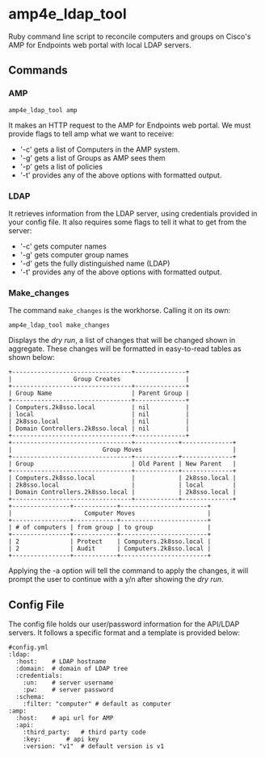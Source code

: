 # amp4e\_ldap\_tool
Ruby command line script to reconcile computers and groups on Cisco's AMP for Endpoints web portal with local LDAP servers.

## Commands
### AMP
`amp4e_ldap_tool amp`

It makes an HTTP request to the AMP for Endpoints web portal. We must provide flags to tell amp what we want to receive:

- '-c' gets a list of Computers in the AMP system.
- '-g' gets a list of Groups as AMP sees them
- '-p' gets a list of policies
- '-t' provides any of the above options with formatted output.

### LDAP

It retrieves information from the LDAP server, using credentials provided in your config file. It also requires some flags to tell it what to get from the server:

- '-c' gets computer names
- '-g' gets computer group names
- '-d' gets the fully distinguished name (LDAP)
- '-t' provides any of the above options with formatted output.


### Make\_changes

The command `make_changes` is the workhorse. Calling it on its own:

```
amp4e_ldap_tool make_changes
```

Displays the _dry run_, a list of changes that will be changed shown in aggregate. These changes will be formatted in easy-to-read tables as shown below:

```
+---------------------------------+--------------+
|                 Group Creates                  |
+---------------------------------+--------------+
| Group Name                      | Parent Group |
+---------------------------------+--------------+
| Computers.2k8sso.local          | nil          |
| local                           | nil          |
| 2k8sso.local                    | nil          |
| Domain Controllers.2k8sso.local | nil          |
+---------------------------------+--------------+
+---------------------------------+------------+--------------+
|                         Group Moves                         |
+---------------------------------+------------+--------------+
| Group                           | Old Parent | New Parent   |
+---------------------------------+------------+--------------+
| Computers.2k8sso.local          |            | 2k8sso.local |
| 2k8sso.local                    |            | local        |
| Domain Controllers.2k8sso.local |            | 2k8sso.local |
+---------------------------------+------------+--------------+
+----------------+------------+------------------------+
|                    Computer Moves                    |
+----------------+------------+------------------------+
| # of computers | from group | to group               |
+----------------+------------+------------------------+
| 2              | Protect    | Computers.2k8sso.local |
| 2              | Audit      | Computers.2k8sso.local |
+----------------+------------+------------------------+
``` 

Applying the -a option will tell the command to apply the changes, it will prompt the user to continue with a y/n after showing the _dry run_.






## Config File

The config file holds our user/password information for the API/LDAP servers. It follows a specific format and a template is provided below:


```
#config.yml
:ldap:
  :host: 	# LDAP hostname
  :domain: 	# domain of LDAP tree
  :credentials:
    :un:	# server username
    :pw:	# server password
  :schema:
    :filter: "computer"	# default as computer
:amp:
  :host:	# api url for AMP
  :api:
    :third_party:	# third party code
    :key:		# api key
    :version: "v1"	# default version is v1
```
